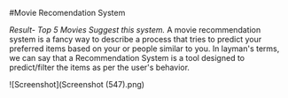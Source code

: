 #Movie Recomendation System

*Result- Top 5 Movies Suggest this system.</b>*
A movie recommendation system is a fancy way to describe a process that tries to predict your preferred items based on your or people similar to you. 
In layman's terms, we can say that a Recommendation System is a tool designed to predict/filter the items as per the user's behavior.

![Screenshot](Screenshot (547).png)



